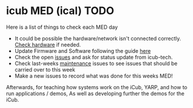 # icub MED (ical) TODO

Here is a list of things to check each MED day

- It could be possible the hardware/network isn't connected correctly. [Check hardware](hardware_check.md) if needed.
- Update Firmware and Software following the guide [here](https://github.com/event-driven-robotics/event-driven-robotics.github.io/blob/master/resources/firmwareUpdateREADME.md)
- Check the open [issues](https://github.com/robotology/icub-tech-support/issues?q=is%3Aissue+is%3Aopen+label%3AiCubGenova02+) and ask for status update from icub-tech.
- Check last-weeks [maintenance](https://github.com/event-driven-robotics/event-driven-demos/issues) issues to see issues that should be carried over to this week
- Make a new issues to record what was done for this weeks MED!

Afterwards, for teaching how systems work on the iCub, YARP, and how to run applications / demos, As well as developing further the demos for the iCub.
